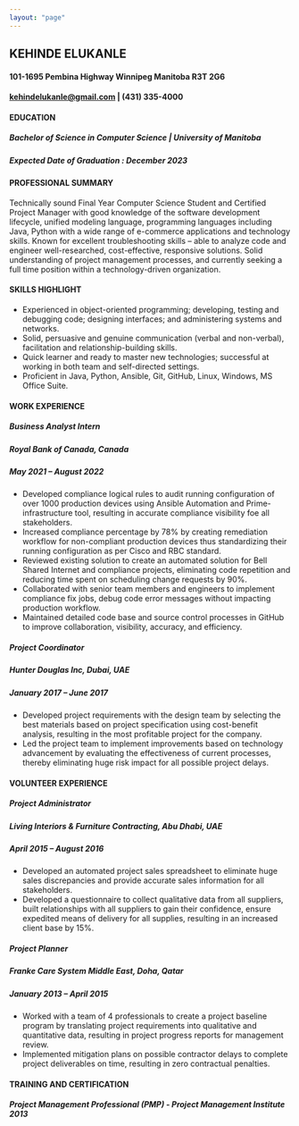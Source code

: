 ```yaml
---
layout: "page"
---
```


## **KEHINDE ELUKANLE**
#### 101-1695 Pembina Highway Winnipeg Manitoba R3T 2G6
#### kehindelukanle@gmail.com | (431) 335-4000  

#### **EDUCATION**

##### **Bachelor of Science in Computer Science | University of Manitoba**
##### Expected Date of Graduation : December 2023  

#### **PROFESSIONAL SUMMARY**

Technically sound Final Year Computer Science Student and Certified Project Manager with good knowledge of the software development lifecycle, unified modeling language, programming languages including Java, Python with a wide range of e-commerce applications and technology skills. Known for excellent troubleshooting skills – able to analyze code and engineer well-researched, cost-effective, responsive solutions. Solid understanding of project management processes, and currently seeking a full time position within a technology-driven organization.  

#### **SKILLS HIGHLIGHT**

* Experienced in object-oriented programming; developing, testing and debugging code; designing interfaces; and administering systems and networks.
* Solid, persuasive and genuine communication (verbal and non-verbal), facilitation and relationship-building skills.
* Quick learner and ready to master new technologies; successful at working in both team and self-directed settings.
* Proficient in Java, Python, Ansible, Git, GitHub, Linux, Windows, MS Office Suite.

#### **WORK EXPERIENCE**

##### **Business Analyst Intern**
##### Royal Bank  of Canada, Canada
##### May 2021 – August 2022

* Developed compliance logical rules to audit running configuration of over 1000 production devices using Ansible Automation and Prime-infrastructure tool, resulting in accurate compliance visibility foe all stakeholders.
* Increased compliance percentage by 78% by creating remediation workflow for non-compliant production devices thus standardizing their running configuration as per Cisco and RBC standard.
* Reviewed existing solution to create an automated solution for Bell Shared Internet and compliance projects, eliminating code repetition and reducing time spent on scheduling change requests by 90%.
* Collaborated with senior team members and engineers to implement compliance fix jobs, debug code error messages without impacting production workflow.
* Maintained detailed code base and source control processes in GitHub to improve collaboration, visibility, accuracy, and efficiency.

##### **Project Coordinator**
##### Hunter Douglas Inc, Dubai, UAE
##### January 2017 – June 2017

* Developed project requirements with the design team by selecting the best materials based on project specification using cost-benefit analysis, resulting in the most profitable project for the company.
* Led the project team to implement improvements based on technology advancement by evaluating the effectiveness of current processes, thereby eliminating huge risk impact for all possible project delays.

#### **VOLUNTEER EXPERIENCE**

##### **Project Administrator**
##### Living Interiors & Furniture Contracting, Abu Dhabi, UAE
##### April 2015 – August 2016

* Developed an automated project sales spreadsheet to eliminate huge sales discrepancies and provide accurate sales information for all stakeholders. 
* Developed a questionnaire to collect qualitative data from all suppliers, built relationships with all suppliers to gain their confidence, ensure expedited means of delivery for all supplies, resulting in an increased client base by 15%. 

##### **Project Planner**
##### Franke Care System Middle East, Doha, Qatar
##### January 2013 – April 2015

* Worked with a team of 4 professionals to create a project baseline program by translating project requirements into qualitative and quantitative data, resulting in project progress reports for management review.
* Implemented mitigation plans on possible contractor delays to complete project deliverables on time, resulting in zero contractual penalties.

#### **TRAINING AND CERTIFICATION**

##### **Project Management Professional (PMP)** - Project Management Institute 2013
